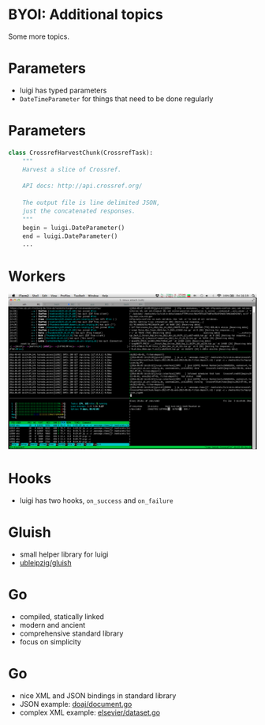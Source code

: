 BYOI: Additional topics
=======================

Some more topics.

Parameters
==========

* luigi has typed parameters
* `DateTimeParameter` for things that need to be done regularly

Parameters
==========

```python
class CrossrefHarvestChunk(CrossrefTask):
    """
    Harvest a slice of Crossref.

    API docs: http://api.crossref.org/

    The output file is line delimited JSON,
    just the concatenated responses.
    """
    begin = luigi.DateParameter()
    end = luigi.DateParameter()
    ...
```

Workers
=======

![workers](images/luigi-workers-screenie.png)

Hooks
=====

* luigi has two hooks, `on_success` and `on_failure`

Gluish
======

* small helper library for luigi
* [ubleipzig/gluish](https://github.com/ubleipzig/gluish)

Go
==

* compiled, statically linked
* modern and ancient
* comprehensive standard library
* focus on simplicity

Go
==

* nice XML and JSON bindings in standard library
* JSON example: [doaj/document.go](https://github.com/ubleipzig/span/blob/master/sources/doaj/document.go)
* complex XML example: [elsevier/dataset.go](https://github.com/ubleipzig/span/blob/master/sources/elsevier/dataset.go)
